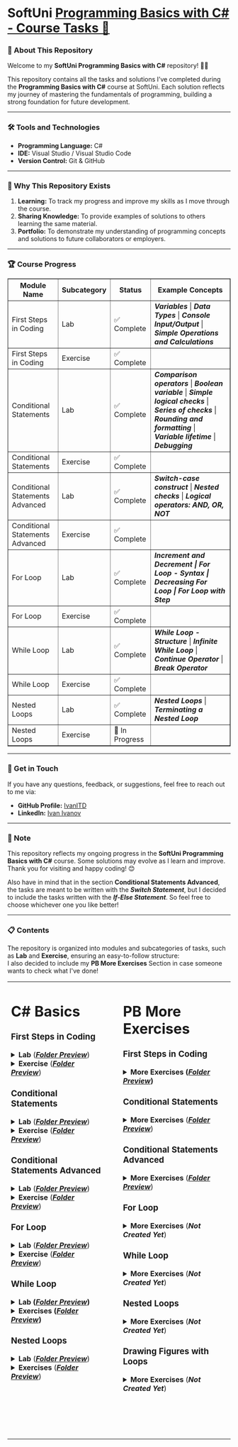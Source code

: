 <h1>SoftUni <a href="https://softuni.bg/trainings/4880/programming-basics-with-csharp-january-2025" class="button">Programming Basics with C# - Course Tasks 🚀</a></h1>
<h3>📖 About This Repository</h3>
<p>Welcome to my <b>SoftUni Programming Basics with C#</b> repository! 👨‍💻</p>
<p>This repository contains all the tasks and solutions I’ve completed during the <b>Programming Basics with C#</b> course at SoftUni. Each solution reflects my journey of mastering the fundamentals of programming, building a strong foundation for future development.</p>
<hr>
<h3>🛠️ Tools and Technologies</h3>
<ul>
	<li><b>Programming Language:</b> C#</li>
	<li><b>IDE:</b> Visual Studio / Visual Studio Code</li>
	<li><b>Version Control:</b> Git & GitHub</li>
</ul>
<hr>
<h3>🤔 Why This Repository Exists</h3>
<ol>
	<li><b>Learning:</b> To track my progress and improve my skills as I move through the course.</li>
	<li><b>Sharing Knowledge:</b> To provide examples of solutions to others learning the same material.</li>
	<li><b>Portfolio:</b> To demonstrate my understanding of programming concepts and solutions to future collaborators or employers.</li>
</ol>
<hr>
<h3>🏆 Course Progress</h3>
<table border="1">
  <thead>
    <tr>
      <th>Module Name</th>
      <th>Subcategory</th>
      <th>Status</th>
      <th>Example Concepts</th>
    </tr>
  </thead>
  <tbody>
    <tr>
      <td>First Steps in Coding</td>
      <td>Lab</td>
      <td>✅ Complete</td>
      <td><b><i>Variables</i></b> | <b><i>Data Types</i></b> | <b><i>Console Input/Output</i></b> | <b><i>Simple Operations and Calculations</i></b></td>
    </tr>
    <tr>
      <td>First Steps in Coding</td>
      <td>Exercise</td>
      <td>✅ Complete</td>
      <td></td>
    </tr>
    <tr>
      <td>Conditional Statements</td>
      <td>Lab</td>
      <td>✅ Complete</td>
      <td><b><i>Comparison operators</i></b> | <b><i>Boolean variable</i></b> | <b><i>Simple logical checks</i></b> | <b><i>Series of checks</i></b> | <b><i>Rounding and formatting</i></b> | <b><i>Variable lifetime</i></b> | <b><i>Debugging</i></b></td>
    </tr>
    <tr>
      <td>Conditional Statements</td>
      <td>Exercise</td>
      <td>✅ Complete</td>
      <td></td>
    </tr>
    <tr>
      <td>Conditional Statements Advanced</td></td>
      <td>Lab</td>
      <td>✅ Complete</td>
      <td><b><i>Switch-case construct</b></i> | <b><i>Nested checks</b></i> | <b><i>Logical operators: AND, OR, NOT</b></i></td>
    </tr>
    <tr>
      <td>Conditional Statements Advanced</td>
      <td>Exercise</td>
      <td>✅ Complete</td>
      <td></td>
    </tr>
    <tr>
      <td>For Loop</td>
      <td>Lab</td>
      <td>✅ Complete</td>
      <td><b><i>Increment and Decrement | For Loop - Syntax | Decreasing For Loop | For Loop with Step</i></b></td>
    </tr>
    <tr>
      <td>For Loop</td>
      <td>Exercise</td>
      <td>✅ Complete</td>
      <td></td>
    </tr>
    <tr>
      <td>While Loop</td>
      <td>Lab</td>
      <td>✅ Complete</td></td>
      <td><b><i>While Loop - Structure</b></i> | <b><i>Infinite While Loop</b></i> | <b><i>Continue Operator</b></i> | <b><i>Break Operator</i></b></td>
    </tr>
    <tr>
      <td>While Loop</td>
      <td>Exercise</td>
      <td>✅ Complete</td>
      <td></td>
    </tr>
    <tr>
      <td>Nested Loops</td>
      <td>Lab</td>
      <td>✅ Complete</td>
      <td><b><i>Nested Loops</i></b> | <b><i>Terminating a Nested Loop</i></b></td>
    </tr>
    <tr>
      <td>Nested Loops</td>
      <td>Exercise</td>
      <td>🚧 In Progress</td>
      <td></td>
    </tr>
  </tbody>
</table>
<hr>
<h3>🌟 Get in Touch</h3>
<p>If you have any questions, feedback, or suggestions, feel free to reach out to me via:</p>
<ul>
	<li><b>GitHub Profile:</b> <a href="https://github.com/IvanITD" class="button">IvanITD</a></li>
	<li><b>LinkedIn:</b> <a href="https://www.linkedin.com/in/ivanivanovofficial" class="button">Ivan Ivanov</a></li>
</ul>
<hr>
<h3>📢 Note</h3>
<p>This repository reflects my ongoing progress in the <b>SoftUni Programming Basics with C#</b> course. Some solutions may evolve as I learn and improve. Thank you for visiting and happy coding! 😊</p>
<p> Also have in mind that in the section <b>Conditional Statements Advanced</b>, the tasks are meant to be written with the <b><i>Switch Statement</i></b>, but I decided to include the tasks written with the <b><i>If-Else Statement</i></b>.
So feel free to choose whichever one you like better!</p>
<hr>
<h3>📋 Contents</h3>
<p>The repository is organized into modules and subcategories of tasks, such as <b>Lab</b> and <b>Exercise</b>, ensuring an easy-to-follow structure:<br>I also decided to include my <strong>PB More Exercises</strong> Section in case someone wants to check what I've done!</p>
<!-- This is where the right side of the content starts-->
<!-- C# Basics -->
<table>
<tr>
<!--Left Side Content-->
<td style="vertical-align: top; padding-right: 20px;">
<h1>C# Basics</h1>
<h3>First Steps in Coding</h3>
  <details>
  <summary><strong>Lab</strong> (<a href="https://github.com/IvanITD/SoftUni-2025/tree/main/Programming%20Basics%20with%20C%23/1.%20First%20Steps%20In%20Coding%20-%20Lab" class="button"><b><i>Folder Preview</i></b></a>)</summary>
  <ol>
    <li>Hello SoftUni (<a href="https://github.com/IvanITD/SoftUni-2025/blob/main/Programming%20Basics%20with%20C%23/1.%20First%20Steps%20In%20Coding%20-%20Lab/01.%20Hello%20SoftUni/HelloSoftUni/Program.cs" class="button"><b><i>Code Preview</i></b></a>)</li>
    <li>Nums 1...10 (<a href="https://github.com/IvanITD/SoftUni-2025/blob/main/Programming%20Basics%20with%20C%23/1.%20First%20Steps%20In%20Coding%20-%20Lab/02.%20Nums%201...10/Nums1to10/Program.cs" class="button"><b><i>Code Preview</i></b></a>)</li>
    <li>Rectangle Area (<a href="https://github.com/IvanITD/SoftUni-2025/blob/main/Programming%20Basics%20with%20C%23/1.%20First%20Steps%20In%20Coding%20-%20Lab/03.%20Rectangle%20Area/RectangleArea/Program.cs" class="button"><b><i>Code Preview</i></b></a>)</li>
    <li>Inches to Centimeters (<a href="https://github.com/IvanITD/SoftUni-2025/blob/main/Programming%20Basics%20with%20C%23/1.%20First%20Steps%20In%20Coding%20-%20Lab/04.%20Inches%20to%20Centimeters/InchesToCentimeters/Program.cs" class="button"><b><i>Code Preview</i></b></a>)</li>
    <li>Greeting by Name (<a href="https://github.com/IvanITD/SoftUni-2025/blob/main/Programming%20Basics%20with%20C%23/1.%20First%20Steps%20In%20Coding%20-%20Lab/05.%20Greeting%20by%20Name/GreetingByName/Program.cs" class="button"><b><i>Code Preview</i></b></a>)</li>
    <li>Concatenate Data (<a href="https://github.com/IvanITD/SoftUni-2025/blob/main/Programming%20Basics%20with%20C%23/1.%20First%20Steps%20In%20Coding%20-%20Lab/06.%20Concatenate%20Data/ConcatenateData/Program.cs" class="button"><b><i>Code Preview</i></b></a>)</li>
    <li>Projects Creation (<a href="https://github.com/IvanITD/SoftUni-2025/blob/main/Programming%20Basics%20with%20C%23/1.%20First%20Steps%20In%20Coding%20-%20Lab/07.%20Projects%20Creation/ProjectsCreation/Program.cs" class="button"><b><i>Code Preview</i></b></a>)</li>
    <li>Pet Shop (<a href="https://github.com/IvanITD/SoftUni-2025/blob/main/Programming%20Basics%20with%20C%23/1.%20First%20Steps%20In%20Coding%20-%20Lab/08.%20Pet%20Shop/PetShop/Program.cs" class="button"><b><i>Code Preview</i></b></a>)</li>
    <li>Yard Greening (<a href="https://github.com/IvanITD/SoftUni-2025/blob/main/Programming%20Basics%20with%20C%23/1.%20First%20Steps%20In%20Coding%20-%20Lab/09.%20Yard%20Greening/YardGreening/Program.cs" class="button"><b><i>Code Preview</i></b></a>)</li>
  </ol>
  </details>

  <details>
  <summary><strong>Exercise</strong> (<a href="https://github.com/IvanITD/SoftUni-2025/tree/main/Programming%20Basics%20with%20C%23/2.%20First%20Steps%20In%20Coding%20-%20Exercise" class="button"><b><i>Folder Preview</i></b></a>)</summary>
  <ol>
  <li>USD to BGN (<a href="https://github.com/IvanITD/SoftUni-2025/blob/main/Programming%20Basics%20with%20C%23/2.%20First%20Steps%20In%20Coding%20-%20Exercise/01.%20USD%20to%20BGN/usdToBgn/Program.cs" class="button"><b><i>Code Preview</i></b></a>)</li>
  <li>Radians to Degrees (<a href="https://github.com/IvanITD/SoftUni-2025/blob/main/Programming%20Basics%20with%20C%23/2.%20First%20Steps%20In%20Coding%20-%20Exercise/02.%20Radians%20to%20Degrees/RadiansToDegrees/Program.cs" class="button"><b><i>Code Preview</i></b></a>)</li>
  <li>Deposit Calculator (<a href="https://github.com/IvanITD/SoftUni-2025/blob/main/Programming%20Basics%20with%20C%23/2.%20First%20Steps%20In%20Coding%20-%20Exercise/03.%20Deposit%20Calculator/DepositCalculator/Program.cs" class="button"><b><i>Code Preview</i></b></a>)</li>
  <li>Vacation Books List (<a href="https://github.com/IvanITD/SoftUni-2025/blob/main/Programming%20Basics%20with%20C%23/2.%20First%20Steps%20In%20Coding%20-%20Exercise/04.%20Vacation%20Books%20List/VacationBooksList/Program.cs" class="button"><b><i>Code Preview</i></b></a>)</li>
  <li>Supplies for School (<a href="https://github.com/IvanITD/SoftUni-2025/blob/main/Programming%20Basics%20with%20C%23/2.%20First%20Steps%20In%20Coding%20-%20Exercise/05.%20Supplies%20for%20School/SuppliesForSchool/Program.cs" class="button"><b><i>Code Preview</i></b></a>)</li>
  <li>Repainting (<a href="https://github.com/IvanITD/SoftUni-2025/blob/main/Programming%20Basics%20with%20C%23/2.%20First%20Steps%20In%20Coding%20-%20Exercise/06.%20Repainting/Repainting/Program.cs" class="button"><b><i>Code Preview</i></b></a>)</li>
  <li>Food Delivery (<a href="https://github.com/IvanITD/SoftUni-2025/blob/main/Programming%20Basics%20with%20C%23/2.%20First%20Steps%20In%20Coding%20-%20Exercise/07.%20Food%20Delivery/FoodDelivery/Program.cs" class="button"><b><i>Code Preview</i></b></a>)</li>
  <li>Basketball Equipment (<a href="https://github.com/IvanITD/SoftUni-2025/blob/main/Programming%20Basics%20with%20C%23/2.%20First%20Steps%20In%20Coding%20-%20Exercise/08.%20Basketball%20Equipment/BasketballEquipment/Program.cs" class="button"><b><i>Code Preview</i></b></a>)</li>
  <li>Fish Tank (<a href="https://github.com/IvanITD/SoftUni-2025/blob/main/Programming%20Basics%20with%20C%23/2.%20First%20Steps%20In%20Coding%20-%20Exercise/09.%20Fish%20Tank/FishTank/Program.cs" class="button"><b><i>Code Preview</i></b></a>)</li>
  </ol>
  </details>

<h3>Conditional Statements</h3>
  <details>
    <summary><strong>Lab</strong> (<a href="https://github.com/IvanITD/SoftUni-2025/tree/main/Programming%20Basics%20with%20C%23/3.%20Conditional%20Statements%20-%20Lab" class="button"><b><i>Folder Preview</i></b></a>)</summary>
    <ol>
      <li>Excellent Result (<a href="https://github.com/IvanITD/SoftUni-2025/blob/main/Programming%20Basics%20with%20C%23/3.%20Conditional%20Statements%20-%20Lab/01.%20Excellent%20Result/ExcellentResult/Program.cs" class="button"><b><i>Code Preview</i></b></a>)</li>
      <li>Greater Number (<a href="https://github.com/IvanITD/SoftUni-2025/blob/main/Programming%20Basics%20with%20C%23/3.%20Conditional%20Statements%20-%20Lab/02.%20Greater%20Number/GreaterNumber/Program.cs" class="button"><b><i>Code Preview</i></b></a>)</li>
      <li>Even or Odd (<a href="https://github.com/IvanITD/SoftUni-2025/blob/main/Programming%20Basics%20with%20C%23/3.%20Conditional%20Statements%20-%20Lab/03.%20Even%20or%20Odd/EvenOrOdd/Program.cs" class="button"><b><i>Code Preview</i></b></a>)</li>
      <li>Password Guess (<a href="https://github.com/IvanITD/SoftUni-2025/blob/main/Programming%20Basics%20with%20C%23/3.%20Conditional%20Statements%20-%20Lab/04.%20Password%20Guess/PasswordGuess/Program.cs" class="button"><b><i>Code Preview</i></b></a>)</li>
      <li>Number 100...200 (<a href="https://github.com/IvanITD/SoftUni-2025/blob/main/Programming%20Basics%20with%20C%23/3.%20Conditional%20Statements%20-%20Lab/05.%20Number%20100To200/Number100To200/Program.cs" class="button"><b><i>Code Preview</i></b></a>)</li>
      <li>Speed Info (<a href="https://github.com/IvanITD/SoftUni-2025/blob/main/Programming%20Basics%20with%20C%23/3.%20Conditional%20Statements%20-%20Lab/06.%20Speed%20Info/SpeedInfo/Program.cs" class="button"><b><i>Code Preview</i></b></a>)</li>
      <li>Area of Figures (<a href="https://github.com/IvanITD/SoftUni-2025/blob/main/Programming%20Basics%20with%20C%23/3.%20Conditional%20Statements%20-%20Lab/07.%20Area%20of%20Figures/AreaOfFigures/Program.cs" class="button"><b><i>Code Preview</i></b></a>)</li>
    </ol>
  </details>

  <details>
    <summary><strong>Exercise</strong> (<a href="https://github.com/IvanITD/SoftUni-2025/tree/main/Programming%20Basics%20with%20C%23/4.%20Conditional%20Statements%20-%20Exercise" class="button"><b><i>Folder Preview</i></b></a>)</summary>
    <ol>
      <li>Sum Seconds (<a href="https://github.com/IvanITD/SoftUni-2025/blob/main/Programming%20Basics%20with%20C%23/4.%20Conditional%20Statements%20-%20Exercise/01.%20Sum%20Seconds/SumSeconds/Program.cs" class="button"><b><i>Code Preview</i></b></a>)</li>
      <li>Bonus Score (<a href="https://github.com/IvanITD/SoftUni-2025/blob/main/Programming%20Basics%20with%20C%23/4.%20Conditional%20Statements%20-%20Exercise/02.%20Bonus%20Score/BonusScore/Program.cs" class="button"><b><i>Code Preview</i></b></a>)</li>
      <li>Time + 15 Minutes (<a href="https://github.com/IvanITD/SoftUni-2025/blob/main/Programming%20Basics%20with%20C%23/4.%20Conditional%20Statements%20-%20Exercise/03.%20Time%20Plus%2015%20Minutes/TimePlus15Minutes/Program.cs" class="button"><b><i>Code Preview</i></b></a>)</li>
      <li>Toy Shop (<a href="https://github.com/IvanITD/SoftUni-2025/blob/main/Programming%20Basics%20with%20C%23/4.%20Conditional%20Statements%20-%20Exercise/04.%20Toy%20Shop/ToyShop/Program.cs" class="button"><b><i>Code Preview</i></b></a>)</li>
      <li>Godzilla vs. Kong (<a href="https://github.com/IvanITD/SoftUni-2025/blob/main/Programming%20Basics%20with%20C%23/4.%20Conditional%20Statements%20-%20Exercise/05.%20Godzilla%20vs.%20Kong/GodzillaVSKong/Program.cs" class="button"><b><i>Code Preview</i></b></a>)</li>
      <li>World Swimming Record (<a href="https://github.com/IvanITD/SoftUni-2025/blob/main/Programming%20Basics%20with%20C%23/4.%20Conditional%20Statements%20-%20Exercise/06.%20World%20Swimming%20Record/WorldSwimmingRecord/Program.cs" class="button"><b><i>Code Preview</i></b></a>)</li>
      <li>Shopping (<a href="https://github.com/IvanITD/SoftUni-2025/blob/main/Programming%20Basics%20with%20C%23/4.%20Conditional%20Statements%20-%20Exercise/07.%20Shopping/Shopping/Program.cs" class="button"><b><i>Code Preview</i></b></a>)</li>
      <li>Lunch Break (<a href="https://github.com/IvanITD/SoftUni-2025/blob/main/Programming%20Basics%20with%20C%23/4.%20Conditional%20Statements%20-%20Exercise/08.%20Lunch%20Break/LunchBreak/Program.cs" class="button"><b><i>Code Preview</i></b></a>)</li>
    </ol>
  </details>

  <h3>Conditional Statements Advanced</h3>

  <details>
    <summary><strong>Lab</strong> (<a href="https://github.com/IvanITD/SoftUni-2025/tree/main/Programming%20Basics%20with%20C%23/5.%20Conditional%20Statements%20Advanced%20-%20Lab" class="button"><b><i>Folder Preview</i></b></a>)</summary>
    <ol>
      <li>
      <details>
      <summary>Day of Week</summary>
        <ul>
          <li>Switch Statement (<a href="https://github.com/IvanITD/SoftUni-2025/blob/main/Programming%20Basics%20with%20C%23/5.%20Conditional%20Statements%20Advanced%20-%20Lab/01.%20Day%20of%20Week/DayOfWeek/Program.cs" class="button"><b><i>Code Preview</i></b></a>)</li>
          <li>If-Else Statement (<a href="https://github.com/IvanITD/SoftUni-2025/blob/main/Programming%20Basics%20with%20C%23/5.%20Conditional%20Statements%20Advanced%20-%20Lab/01.%20Day%20of%20Week/DayOfWeekIfElse/Program.cs" class="button"><b><i>Code Preview</i></b></a>)</li>
        </ul>
      </details>
      </li>
      <li>
      <details>
      <summary>Weekend or Working Day</summary>
        <ul>
          <li>Switch Statement (<a href="https://github.com/IvanITD/SoftUni-2025/blob/main/Programming%20Basics%20with%20C%23/5.%20Conditional%20Statements%20Advanced%20-%20Lab/02.%20WWD/WWD/Program.cs" class="button"><b><i>Code Preview</i></b></a>)</li>
          <li>If-Else Statement (<a href="https://github.com/IvanITD/SoftUni-2025/blob/main/Programming%20Basics%20with%20C%23/5.%20Conditional%20Statements%20Advanced%20-%20Lab/02.%20WWD/WWDIf-Else/Program.cs" class="button"><b><i>Code Preview</i></b></a>)</li>
        </ul>
      </details>
      </li>
      <li>
      <details>
      <summary>Animal Type</summary>
        <ul>
          <li>Switch Statement (<a href="https://github.com/IvanITD/SoftUni-2025/blob/main/Programming%20Basics%20with%20C%23/5.%20Conditional%20Statements%20Advanced%20-%20Lab/03.%20Animal%20Type/AnimalType/Program.cs" class="button"><b><i>Code Preview</i></b></a>)</li>
          <li>If-Else Statement (<a href="https://github.com/IvanITD/SoftUni-2025/blob/main/Programming%20Basics%20with%20C%23/5.%20Conditional%20Statements%20Advanced%20-%20Lab/03.%20Animal%20Type/AnimalTypeIfElse/Program.cs" class="button"><b><i>Code Preview</i></b></a>)</li>
        </ul>
      </details>
      </li>
      <li>
      <details>
      <summary>Personal Titles</summary>
        <ul>
          <li>Switch Statement (<a href="https://github.com/IvanITD/SoftUni-2025/blob/main/Programming%20Basics%20with%20C%23/5.%20Conditional%20Statements%20Advanced%20-%20Lab/04.%20Personal%20Titles/PersonalTitles/Program.cs" class="button"><b><i>Code Preview</i></b></a>)</li>
          <li>If-Else Statement (<a href="https://github.com/IvanITD/SoftUni-2025/blob/main/Programming%20Basics%20with%20C%23/5.%20Conditional%20Statements%20Advanced%20-%20Lab/04.%20Personal%20Titles/PersonalTitlesIfElse/Program.cs" class="button"><b><i>Code Preview</i></b></a>)</li>
        </ul>
      </details>
      </li>
      <li>
      <details>
      <summary>Small Shop</summary>
        <ul>
          <li>Switch Statement (<a href="https://github.com/IvanITD/SoftUni-2025/blob/main/Programming%20Basics%20with%20C%23/5.%20Conditional%20Statements%20Advanced%20-%20Lab/05.%20Small%20Shop/SmallShop/Program.cs" class="button"><b><i>Code Preview</i></b></a>)</li>
          <li>If-Else Statement (<a href="https://github.com/IvanITD/SoftUni-2025/blob/main/Programming%20Basics%20with%20C%23/5.%20Conditional%20Statements%20Advanced%20-%20Lab/05.%20Small%20Shop/SmallShopIfElse/Program.cs" class="button"><b><i>Code Preview</i></b></a>)</li>
        </ul>
      </details>
      </li>
      <li>
      <details>
      <summary>Number in Range</summary>
        <ul>
          <li><i>Switch Not Supported</i></li>
          <li>If-Else Statement (<a href="https://github.com/IvanITD/SoftUni-2025/blob/main/Programming%20Basics%20with%20C%23/5.%20Conditional%20Statements%20Advanced%20-%20Lab/06.%20Number%20in%20Range/NumberInRange/Program.cs" class="button"><b><i>Code Preview</i></b></a>)</li>
        </ul>
      </details>
      </li>
      <li>
      <details>
      <summary>Working Hours</summary>
        <ul>
          <li>Combined (<a href="https://github.com/IvanITD/SoftUni-2025/blob/main/Programming%20Basics%20with%20C%23/5.%20Conditional%20Statements%20Advanced%20-%20Lab/07.%20Working%20Hours/WorkingHours/Program.cs" class="button"><b><i>Code Preview</i></b></a>)</li>
          <p> =>> Here I combined <strong>Switch Case</strong> & <strong>If-Else Statement</strong></p>
        </ul>
      </details>
      </li>
      <li>
      <details>
      <summary>Cinema Ticket</summary>
        <ul>
          <li>Switch Statement (<a href="https://github.com/IvanITD/SoftUni-2025/blob/main/Programming%20Basics%20with%20C%23/5.%20Conditional%20Statements%20Advanced%20-%20Lab/08.%20Cinema%20Ticket/CinemaTicket/Program.cs" class="button"><b><i>Code Preview</i></b></a>)</li>
          <li>If-Else Statement (<a href="https://github.com/IvanITD/SoftUni-2025/blob/main/Programming%20Basics%20with%20C%23/5.%20Conditional%20Statements%20Advanced%20-%20Lab/08.%20Cinema%20Ticket/CinemaTicketIfElse/Program.cs" class="button"><b><i>Code Preview</i></b></a>)</li>
        </ul>
      </details>
      </li>
      <li>
      <details>
      <summary>Fruit or Vegetables</summary>
        <ul>
          <li>Switch Statement (<a href="https://github.com/IvanITD/SoftUni-2025/blob/main/Programming%20Basics%20with%20C%23/5.%20Conditional%20Statements%20Advanced%20-%20Lab/09.%20Fruit%20or%20Vegetable/FruitOrVegetable/Program.cs" class="button"><b><i>Code Preview</i></b></a>)</li>
          <li>If-Else Statement (<a href="https://github.com/IvanITD/SoftUni-2025/blob/main/Programming%20Basics%20with%20C%23/5.%20Conditional%20Statements%20Advanced%20-%20Lab/09.%20Fruit%20or%20Vegetable/FruitOrVegetableIfElse/Program.cs" class="button"><b><i>Code Preview</i></b></a>)</li>
        </ul>
      </details>
      </li>
      <li>
      <details>
      <summary>Invalid Number</summary>
        <ul>
          <li><i>Switch Not Supported</i></li>
          <li>If-Else Statement (<a href="https://github.com/IvanITD/SoftUni-2025/blob/main/Programming%20Basics%20with%20C%23/5.%20Conditional%20Statements%20Advanced%20-%20Lab/10.%20Invalid%20Number/InvalidNumber/Program.cs" class="button"><b><i>Code Preview</i></b></a>)</li>
        </ul>
      </details>
      </li>
      <li>
      <details>
      <summary>Fruit Shop</summary>
        <ul>
          <li>Switch Statement (<a href="https://github.com/IvanITD/SoftUni-2025/blob/main/Programming%20Basics%20with%20C%23/5.%20Conditional%20Statements%20Advanced%20-%20Lab/11.%20Fruit%20Shop/FruitShop/Program.cs" class="button"><b><i>Code Preview</i></b></a>)</li>
          <li>If-Else Statement (<a href="https://github.com/IvanITD/SoftUni-2025/blob/main/Programming%20Basics%20with%20C%23/5.%20Conditional%20Statements%20Advanced%20-%20Lab/11.%20Fruit%20Shop/FruitShopIfElse/Program.cs" class="button"><b><i>Code Preview</i></b></a>)</li>
        </ul>
      </details>
      </li>
      <li>
      <details>
      <summary>Trade Commissions</summary>
        <ul>
          <li><i>Switch Not Supported</i></li>
          <li>If-Else Statement (<a href="https://github.com/IvanITD/SoftUni-2025/blob/main/Programming%20Basics%20with%20C%23/5.%20Conditional%20Statements%20Advanced%20-%20Lab/12.%20Trade%20Commissions/TradeCommissions/Program.cs" class="button"><b><i>Code Preview</i></b></a>)</li>
        </ul>
      </details>
      </li>
    </ol>
  </details>

  <details>
    <summary><strong>Exercise</strong> (<a href="https://github.com/IvanITD/SoftUni-2025/tree/main/Programming%20Basics%20with%20C%23/6.%20Conditional%20Statements%20Advanced%20-%20Exercise" class="button"><b><i>Folder Preview</i></b></a>)</summary>
    <ol>
      <li>
      <details>
      <summary>Cinema</summary>
        <ul>
          <li>Switch Statement (<a href="https://github.com/IvanITD/SoftUni-2025/blob/main/Programming%20Basics%20with%20C%23/6.%20Conditional%20Statements%20Advanced%20-%20Exercise/01.%20Cinema/Cinema/Program.cs" class="button"><b><i>Code Preview</i></b></a>)</li>
          <li>If-Else Statement (<a href="https://github.com/IvanITD/SoftUni-2025/blob/main/Programming%20Basics%20with%20C%23/6.%20Conditional%20Statements%20Advanced%20-%20Exercise/01.%20Cinema/CinemaIfElse/Program.cs" class="button"><b><i>Code Preview</i></b></a>)</li>
        </ul>
      </details>
      </li>
      <li>
      <details>
      <summary>Summer Outfit</summary>
        <ul>
          <li>Combined (<a href="https://github.com/IvanITD/SoftUni-2025/blob/main/Programming%20Basics%20with%20C%23/6.%20Conditional%20Statements%20Advanced%20-%20Exercise/02.%20Summer%20Outfit/SummerOutfit/Program.cs" class="button"><b><i>Code Preview</i></b></a>)</li>
          <p> =>> Here I combined <strong>Switch Case</strong> & <strong>If-Else Statement</strong></p>
        </ul>
      </details>
      </li>
      <li>
      <details>
      <summary>New Outfit</summary>
        <ul>
          <li>Combined (<a href="https://github.com/IvanITD/SoftUni-2025/blob/main/Programming%20Basics%20with%20C%23/6.%20Conditional%20Statements%20Advanced%20-%20Exercise/03.%20New%20House/NewHouse/Program.cs" class="button"><b><i>Code Preview</i></b></a>)</li>
          <p> =>> Here I combined <strong>Switch Case</strong> & <strong>If-Else Statement</strong></p>
        </ul>
      </details>
      </li>
      <li>
      <details>
      <summary>Fishing Boat</summary>
        <ul>
          <li>Combined (<a href="https://github.com/IvanITD/SoftUni-2025/blob/main/Programming%20Basics%20with%20C%23/6.%20Conditional%20Statements%20Advanced%20-%20Exercise/04.%20Fishing%20Boat/FishingBoat/Program.cs" class="button"><b><i>Code Preview</i></b></a>)</li>
          <p> =>> Here I combined <strong>Switch Case</strong> & <strong>If-Else Statement</strong></p>
        </ul>
      </details>
      </li>
      <li>
      <details>
      <summary>Journey</summary>
        <ul>
          <li>Combined (<a href="https://github.com/IvanITD/SoftUni-2025/blob/main/Programming%20Basics%20with%20C%23/6.%20Conditional%20Statements%20Advanced%20-%20Exercise/05.%20Journey/Journey/Program.cs" class="button"><b><i>Code Preview</i></b></a>)</li>
          <p> =>> Here I combined <strong>Switch Case</strong> & <strong>If-Else Statement</strong></p>
        </ul>
      </details>
      </li>
      <li>
      <details>
      <summary>Operations Between Numbers</summary>
        <ul>
          <li><i>Switch Not Supported</i></li>
          <li>If-Else Statement (<a href="https://github.com/IvanITD/SoftUni-2025/blob/main/Programming%20Basics%20with%20C%23/6.%20Conditional%20Statements%20Advanced%20-%20Exercise/06.%20OBN/OBN/Program.cs" class="button"><b><i>Code Preview</i></b></a>)</li>
        </ul>
      </details>
      </li>
      <li>
      <details>
      <summary>Hotel Room</summary>
        <ul>
          <li><i>Switch Not Supported</i></li>
          <li>If-Else Statement (<a href="https://github.com/IvanITD/SoftUni-2025/blob/main/Programming%20Basics%20with%20C%23/6.%20Conditional%20Statements%20Advanced%20-%20Exercise/07.%20Hotel%20Room/HotelRoom/Program.cs" class="button"><b><i>Code Preview</i></b></a>)</li>
        </ul>
      </details>
      </li>
      <li>
      <details>
      <summary>On Time for the Exam</summary>
        <ul>
          <li><i>Switch Not Supported</i></li>
          <li>If-Else Statement (<a href="https://github.com/IvanITD/SoftUni-2025/blob/main/Programming%20Basics%20with%20C%23/6.%20Conditional%20Statements%20Advanced%20-%20Exercise/08.%20On%20Time%20for%20the%20Exam/OnTimeForExam/Program.cs" class="button"><b><i>Code Preview</i></b></a>)</li>
        </ul>
      </details>
      </li>
      <li>
      <details>
      <summary>Ski Trip</summary>
        <ul>
          <li><i>Switch Not Supported</i></li>
          <li>If-Else Statement (<a href="https://github.com/IvanITD/SoftUni-2025/blob/main/Programming%20Basics%20with%20C%23/6.%20Conditional%20Statements%20Advanced%20-%20Exercise/09.%20Ski%20Trip/SkiTrip/Program.cs" class="button"><b><i>Code Preview</i></b></a>)</li>
        </ul>
      </details>
      </li>
    </ol>
  </details>

  <h3>For Loop</h3>
  <details>
    <summary><strong>Lab</strong> (<a href="https://github.com/IvanITD/SoftUni-2025/tree/main/Programming%20Basics%20with%20C%23/7.%20For%20Loop%20-%20Lab" class="button"><b><i>Folder Preview</i></b></a>)</summary>
    <ol>
      <li>Numbers from 1 to 100 (<a href="https://github.com/IvanITD/SoftUni-2025/blob/main/Programming%20Basics%20with%20C%23/7.%20For%20Loop%20-%20Lab/01.%20Numbers%20from%201%20to%20100/NumbersFrom1To100/Program.cs" class="button"><b><i>Code Preview</i></b></a>)</li>
      <li>Numbers N...1 (<a href="https://github.com/IvanITD/SoftUni-2025/blob/main/Programming%20Basics%20with%20C%23/7.%20For%20Loop%20-%20Lab/02.%20Numbers%20Nto1/NumbersNto1/Program.cs" class="button"><b><i>Code Preview</i></b></a>)</li>
      <li>Numbers 1...N with Step 3 (<a href="https://github.com/IvanITD/SoftUni-2025/blob/main/Programming%20Basics%20with%20C%23/7.%20For%20Loop%20-%20Lab/03.%20Numbers%201toN%20with%20Step%203/Numbers1toNWithStep3/Program.cs" class="button"><b><i>Code Preview</i></b></a>)</li>
      <li>Even Powers of 2 (<a href="https://github.com/IvanITD/SoftUni-2025/blob/main/Programming%20Basics%20with%20C%23/7.%20For%20Loop%20-%20Lab/04.%20Even%20Powers%20of%202/EvenPowersOf2/Program.cs" class="button"><b><i>Code Preview</i></b></a>)</li>
      <li>Character Sequence (<a href="https://github.com/IvanITD/SoftUni-2025/blob/main/Programming%20Basics%20with%20C%23/7.%20For%20Loop%20-%20Lab/05.%20Character%20Sequence/CharacterSequence/Program.cs" class="button"><b><i>Code Preview</i></b></a>)</li>
      <li>Vowels Sum (<a href="https://github.com/IvanITD/SoftUni-2025/blob/main/Programming%20Basics%20with%20C%23/7.%20For%20Loop%20-%20Lab/06.%20Vowels%20Sum/VowelsSum/Program.cs" class="button"><b><i>Code Preview</i></b></a>)</li>
      <li>Sum Numbers (<a href="https://github.com/IvanITD/SoftUni-2025/blob/main/Programming%20Basics%20with%20C%23/7.%20For%20Loop%20-%20Lab/07.%20Sum%20Numbers/SumNumbers/Program.cs" class="button"><b><i>Code Preview</i></b></a>)</li>
      <li>Numbers Sequence (<a href="https://github.com/IvanITD/SoftUni-2025/blob/main/Programming%20Basics%20with%20C%23/7.%20For%20Loop%20-%20Lab/08.%20Number%20sequence/NumberSequence/Program.cs" class="button"><b><i>Code Preview</i></b></a>)</li>
      <li>Left and Right Sum (<a href="https://github.com/IvanITD/SoftUni-2025/blob/main/Programming%20Basics%20with%20C%23/7.%20For%20Loop%20-%20Lab/09.%20Left%20and%20Right%20Sum/LeftAndRightSum/Program.cs" class="button"><b><i>Code Preview</i></b></a>)</li>
      <li>Odd Even Sum (<a href="https://github.com/IvanITD/SoftUni-2025/blob/main/Programming%20Basics%20with%20C%23/7.%20For%20Loop%20-%20Lab/10.%20Odd%20Even%20Sum/OddEvenSum/Program.cs" class="button"><b><i>Code Preview</i></b></a>)</li>
    </ol>
  </details>
  <!--For Loop - Exercises-->
  <details>
    <summary><strong>Exercise</strong> (<a href="https://github.com/IvanITD/SoftUni-2025/tree/main/Programming%20Basics%20with%20C%23/8.%20For%20Loop%20-%20Exercise" class="button"><b><i>Folder Preview</i></b></a>)</summary>
      <ol>
      <li>Numbers Ending in 7 (<a href="https://github.com/IvanITD/SoftUni-2025/blob/main/Programming%20Basics%20with%20C%23/8.%20For%20Loop%20-%20Exercise/01.%20Numbers%20Ending%20in%207/NumbersEndingIn7/Program.cs" class="button"><b><i>Code Preview</i></b></a>)</li>
      <li>Half Sum Element (<a href="https://github.com/IvanITD/SoftUni-2025/blob/main/Programming%20Basics%20with%20C%23/8.%20For%20Loop%20-%20Exercise/02.%20Half%20Sum%20Element/HalfSumElement/Program.cs" class="button"><b><i>Code Preview</i></b></a>)</li>
      <li>Histogram (<a href="https://github.com/IvanITD/SoftUni-2025/blob/main/Programming%20Basics%20with%20C%23/8.%20For%20Loop%20-%20Exercise/03.%20Histogram/Histogram/Program.cs" class="button"><b><i>Code Preview</i></b></a>)</li>
      <li>Clever Lily (<a href="https://github.com/IvanITD/SoftUni-2025/blob/main/Programming%20Basics%20with%20C%23/8.%20For%20Loop%20-%20Exercise/04.%20Clever%20Lily/CleverLily/Program.cs" class="button"><b><i>Code Preview</i></b></a>)</li>
      <li>Salary (<a href="https://github.com/IvanITD/SoftUni-2025/blob/main/Programming%20Basics%20with%20C%23/8.%20For%20Loop%20-%20Exercise/05.%20Salary/Salary/Program.cs" class="button"><b><i>Code Preview</i></b></a>)</li>
      <li>Oscars (<a href="https://github.com/IvanITD/SoftUni-2025/blob/main/Programming%20Basics%20with%20C%23/8.%20For%20Loop%20-%20Exercise/06.%20Oscars/Oscars/Program.cs" class="button"><b><i>Code Preview</i></b></a>)</li>
      <li>Trekking Mania (<a href="https://github.com/IvanITD/SoftUni-2025/blob/main/Programming%20Basics%20with%20C%23/8.%20For%20Loop%20-%20Exercise/07.%20Trekking%20Mania/TrekkingMania/Program.cs" class="button"><b><i>Code Preview</i></b></a>)</li>
      <li>Tennis Ranklist (<a href="https://github.com/IvanITD/SoftUni-2025/blob/main/Programming%20Basics%20with%20C%23/8.%20For%20Loop%20-%20Exercise/08.%20Tennis%20Ranklist/TennisRanklist/Program.cs" class="button"><b><i>Code Preview</i></b></a>)</li>
      </ol>
  </details>

  <!-- While Loop - Lab -->
  <h3>While Loop</h3>
  <details>
    <summary><strong>Lab (<a href="https://github.com/IvanITD/SoftUni-2025/tree/main/Programming%20Basics%20with%20C%23/9.%20While%20Loop%20-%20Lab" class="button"><b><i>Folder Preview</i></b></a>)</strong></summary>
      <ol>
        <li>Read Text (<a href="https://github.com/IvanITD/SoftUni-2025/blob/main/Programming%20Basics%20with%20C%23/9.%20While%20Loop%20-%20Lab/01.%20Read%20Text/ReadText/Program.cs" class="button"><b><i>Code Preview</i></b></a>)</li>
        <li>Password (<a href="https://github.com/IvanITD/SoftUni-2025/blob/main/Programming%20Basics%20with%20C%23/9.%20While%20Loop%20-%20Lab/02.%20Password/Password/Program.cs" class="button"><b><i>Code Preview</i></b></a>)</li>
        <li>Sum Numbers (<a href="https://github.com/IvanITD/SoftUni-2025/blob/main/Programming%20Basics%20with%20C%23/9.%20While%20Loop%20-%20Lab/03.%20Sum%20Numbers/SumNumbers/Program.cs" class="button"><b><i>Code Preview</i></b></a>)</li>
        <li>Sequence 2k+1 (<a href="https://github.com/IvanITD/SoftUni-2025/blob/main/Programming%20Basics%20with%20C%23/9.%20While%20Loop%20-%20Lab/04.%20Sequence%202k%2B1/Sequence2kplus1/Program.cs" class="button"><b><i>Code Preview</i></b></a>)</li>
        <li>Account Balance (<a href="https://github.com/IvanITD/SoftUni-2025/blob/main/Programming%20Basics%20with%20C%23/9.%20While%20Loop%20-%20Lab/05.%20Account%20Balance/AccountBalance/Program.cs" class="button"><b><i>Account Balance</i></b></a>)</li>
        <li>Max Number (<a href="https://github.com/IvanITD/SoftUni-2025/blob/main/Programming%20Basics%20with%20C%23/9.%20While%20Loop%20-%20Lab/06.%20Max%20Number/MaxNumber/Program.cs" class="button"><b><i>Code Preview</i></b></a>)</li>
        <li>Min Number (<a href="https://github.com/IvanITD/SoftUni-2025/blob/main/Programming%20Basics%20with%20C%23/9.%20While%20Loop%20-%20Lab/07.%20Min%20Number/MinNumber/Program.cs" class="button"><b><i>Code Preview</i></b></a>)</li>
        <li>Graduation (<a href="https://github.com/IvanITD/SoftUni-2025/blob/main/Programming%20Basics%20with%20C%23/9.%20While%20Loop%20-%20Lab/08.%20Graduation/Graduation/Program.cs" class="button"><b><i>Code Preview</i></b></a>)</li>
      </ol>
  </details>

  <!--While Loop - Exercises-->
  <details>
    <summary><strong>Exercises (<a href="https://github.com/IvanITD/SoftUni-2025/tree/main/Programming%20Basics%20with%20C%23/10.%20While%20Loop%20-%20Exercise" class="button"><b><i>Folder Preview</i></b></a>)</strong></summary>
      <ol>
        <li>Old Books (<a href="https://github.com/IvanITD/SoftUni-2025/blob/main/Programming%20Basics%20with%20C%23/10.%20While%20Loop%20-%20Exercise/01.%20Old%20Books/OldBooks/Program.cs" class="button"><b><i>Code Preview</i></b></a>)</li>
        <li>Exam Preparation (<a href="https://github.com/IvanITD/SoftUni-2025/blob/main/Programming%20Basics%20with%20C%23/10.%20While%20Loop%20-%20Exercise/02.%20Exam%20Preparation/ExamPreparation/Program.cs" class="button"><b><i>Code Preview</i></b></a>)</li>
        <li>Vacation (<a href="https://github.com/IvanITD/SoftUni-2025/blob/main/Programming%20Basics%20with%20C%23/10.%20While%20Loop%20-%20Exercise/03.%20Vacation/Vacation/Program.cs" class="button"><b><i>Code Preview</i></b></a>)</li>
        <li>Walking (<a href="https://github.com/IvanITD/SoftUni-2025/blob/main/Programming%20Basics%20with%20C%23/10.%20While%20Loop%20-%20Exercise/04.%20Walking/Walking/Program.cs" class="button"><b><i>Code Preview</i></b></a>)</li>
        <li>Coins (<a href="https://github.com/IvanITD/SoftUni-2025/blob/main/Programming%20Basics%20with%20C%23/10.%20While%20Loop%20-%20Exercise/05.%20Coins/Coins/Program.cs" class="button"><b><i>Code Preview</i></b></a>)</li>
        <li>Cake (<a href="https://github.com/IvanITD/SoftUni-2025/blob/main/Programming%20Basics%20with%20C%23/10.%20While%20Loop%20-%20Exercise/06.%20Cake/Cake/Program.cs" class="button"><b><i>Code Preview</i></b></a>)</li>
        <li>Moving (<a href="https://github.com/IvanITD/SoftUni-2025/blob/main/Programming%20Basics%20with%20C%23/10.%20While%20Loop%20-%20Exercise/07.%20Moving/Moving/Program.cs" class="button"><b><i>Code Preview</i></b></a>)</li>
      </ol>
  </details>

  <!--Nested Loops - Lab-->
  <h3>Nested Loops</h3>
  <details>
    <summary><strong>Lab</strong> (<a href="https://github.com/IvanITD/SoftUni-2025/tree/main/Programming%20Basics%20with%20C%23/11.%20Nested%20Loops%20-%20Lab" class="button"><b><i>Folder Preview</i></b></a>)</summary>
      <ol>
        <li>Clock (<a href="https://github.com/IvanITD/SoftUni-2025/blob/main/Programming%20Basics%20with%20C%23/11.%20Nested%20Loops%20-%20Lab/01.%20Clock/Clock/Program.cs" class="button"><b><i>Code Preview</i></b></a>)</li>
        <li>Multiplication Table (<a href="https://github.com/IvanITD/SoftUni-2025/blob/main/Programming%20Basics%20with%20C%23/11.%20Nested%20Loops%20-%20Lab/02.%20Multiplication%20Table/MultiplicationTable/Program.cs" class="button"><b><i>Code Preview</i></b></a>)</li>
        <li>Combinations (<a href="https://github.com/IvanITD/SoftUni-2025/blob/main/Programming%20Basics%20with%20C%23/11.%20Nested%20Loops%20-%20Lab/03.%20Combinations/Combinations/Program.cs" class="button"><b><i>Code Preview</i></b></a>)</li>
        <li>Sum of Two Numbers (<a href="https://github.com/IvanITD/SoftUni-2025/blob/main/Programming%20Basics%20with%20C%23/11.%20Nested%20Loops%20-%20Lab/04.%20Sum%20of%20Two%20Numbers/SumOfTwoNumbers/Program.cs" class="button"><b><i>Code Preview</i></b></a>)</li>
        <li>Traveling (<a href="https://github.com/IvanITD/SoftUni-2025/blob/main/Programming%20Basics%20with%20C%23/11.%20Nested%20Loops%20-%20Lab/05.%20Travelling/Travelling/Program.cs" class="button"><b><i>Code Preview</i></b></a>)</li>
        <li>Building (<a href="https://github.com/IvanITD/SoftUni-2025/blob/main/Programming%20Basics%20with%20C%23/11.%20Nested%20Loops%20-%20Lab/06.%20Building/Building/Program.cs" class="button"><b><i>Code Preview</i></b></a>)</li>
      </ol>
  </details>

  <!--Nested Loops - Exercises-->
  <details>
    <summary><strong>Exercises</strong> (<a href="https://github.com/IvanITD/SoftUni-2025/tree/main/Programming%20Basics%20with%20C%23/12.%20Nested%20Loops%20-%20Exercise" class="button"><b><i>Folder Preview</i></b></a>)</summary>
      <ol>
        <li>Number Pyramid (<a href="https://github.com/IvanITD/SoftUni-2025/blob/main/Programming%20Basics%20with%20C%23/12.%20Nested%20Loops%20-%20Exercise/01.%20Number%20Pyramid/NumberPyramid/Program.cs" class="button"><b><i>Code Preview</i></b></a>)</li>
        <li>Equal Sums Even Odd Position (<a href="https://github.com/IvanITD/SoftUni-2025/blob/main/Programming%20Basics%20with%20C%23/12.%20Nested%20Loops%20-%20Exercise/02.%20Equal%20Sums%20Even%20Odd%20Position/EqualSumEvenOddPosition/Program.cs" class="button"><b><i>Code Preview</i></b></a>)</li>
        <li>Sum Prime Non Prime (<a href="https://github.com/IvanITD/SoftUni-2025/blob/main/Programming%20Basics%20with%20C%23/12.%20Nested%20Loops%20-%20Exercise/03.%20Sum%20Prime%20Non%20Prime/SumPriceNonPrime/Program.cs" class="button"><b><i>Code Preview</i></b></a>)</li>
        <li>Train The Trainers (<a href="https://github.com/IvanITD/SoftUni-2025/blob/main/Programming%20Basics%20with%20C%23/12.%20Nested%20Loops%20-%20Exercise/04.%20Train%20The%20Trainers/TrainTheTrainers/Program.cs" class="button"><b><i>Code Preview</i></b></a>)</li>
        <li>Special Numbers (<a href="https://github.com/IvanITD/SoftUni-2025/blob/main/Programming%20Basics%20with%20C%23/12.%20Nested%20Loops%20-%20Exercise/05.%20Special%20Numbers/SpecialNumbers/Program.cs" class="button"><b><i>Code Preview</i></b></a>)</li>
        <li>Cinema Tickets (<a><b><i>Not Solved Yet</i></b></a>)</li>
      </ol>
  </details>
  </td>
  
  <!--This is where the left side starts-->
  <!--PB More Exercises-->
  <td style="vertical-align: top; padding-left: 20px;">
  <h1>PB More Exercises</h1>
  <h3>First Steps in Coding</h3>
  <!--First Steps in Coding - More Exercises-->
  <details> 
    <summary><strong>More Exercises (<a href="https://github.com/IvanITD/SoftUni-2025/tree/main/PB%20-%20More%20Exercises/1.%20First%20Steps%20In%20Coding%20-%20More%20Exercises" class="button"><b><i>Folder Preview</i></b></a>)</strong></summary>
    <ol>
      <li>Trapeziod Area (<a href="https://github.com/IvanITD/SoftUni-2025/blob/main/PB%20-%20More%20Exercises/1.%20First%20Steps%20In%20Coding%20-%20More%20Exercises/01.%20Trapeziod%20Area/TrapeziodArea/Program.cs" class="button"><b><i>Code Preview</i></b></a>)</li>
      <li>Triangle Area (<a href="https://github.com/IvanITD/SoftUni-2025/blob/main/PB%20-%20More%20Exercises/1.%20First%20Steps%20In%20Coding%20-%20More%20Exercises/02.%20Triangle%20Area/TriangleArea/Program.cs" class="button"><b><i>Code Preview</i></b></a>)</li>
      <li>Celsius to Fahrenheit (<a href="https://github.com/IvanITD/SoftUni-2025/blob/main/PB%20-%20More%20Exercises/1.%20First%20Steps%20In%20Coding%20-%20More%20Exercises/03.%20Celsius%20to%20Fahrenheit/CelciusToFahrenheit/Program.cs" class="button"><b><i>Code Preview</i></b></a>)</li>
      <li>Vegetable Market (<a href="https://github.com/IvanITD/SoftUni-2025/blob/main/PB%20-%20More%20Exercises/1.%20First%20Steps%20In%20Coding%20-%20More%20Exercises/04.%20Vegetable%20Market/VegetableMarket/Program.cs" class="button"><b><i>Code Preview</i></b></a>)</li>
      <li>Training Lab (<a href="https://github.com/IvanITD/SoftUni-2025/blob/main/PB%20-%20More%20Exercises/1.%20First%20Steps%20In%20Coding%20-%20More%20Exercises/05.%20Training%20Lab/TrainingLab/Program.cs" class="button"><b><i>Code Preview</i></b></a>)</li>
      <li>Fishland (<a href="https://github.com/IvanITD/SoftUni-2025/blob/main/PB%20-%20More%20Exercises/1.%20First%20Steps%20In%20Coding%20-%20More%20Exercises/06.%20Fishland/FishLand/Program.cs" class="button"><b><i>Code Preview</i></b></a>)</li>
      <li>House Painting (<a href="https://github.com/IvanITD/SoftUni-2025/blob/main/PB%20-%20More%20Exercises/1.%20First%20Steps%20In%20Coding%20-%20More%20Exercises/07.%20House%20Painting/HousePainting/Program.cs" class="button"><b><i>Code Preview</i></b></a>)</li>
      <li>Circle Area and Perimeter (<a href="https://github.com/IvanITD/SoftUni-2025/blob/main/PB%20-%20More%20Exercises/1.%20First%20Steps%20In%20Coding%20-%20More%20Exercises/08.%20Circle%20Area%20and%20Perimeter/CircleAreaAndPerimeter/Program.cs" class="button"><b><i>Code Preview</i></b></a>)</li>
      <li>Weather Forecast (<a href="https://github.com/IvanITD/SoftUni-2025/blob/main/PB%20-%20More%20Exercises/1.%20First%20Steps%20In%20Coding%20-%20More%20Exercises/09.%20Weather%20Forecast1/WeatherForecast1/Program.cs" class="button"><b><i>Code Preview</i></b></a>)</li>
      <li>Weather Forecast - Part 2 (<a href="https://github.com/IvanITD/SoftUni-2025/blob/main/PB%20-%20More%20Exercises/1.%20First%20Steps%20In%20Coding%20-%20More%20Exercises/09.%20Weather%20Forecast1/WeatherForecast1/Program.cs" class="button"><b><i>Code Preview</i></b></a>)</li>
    </ol>
  </details>
<!--Conditional Statements - More Exercises-->
<h3>Conditional Statements</h3>
<details>
  <summary><strong>More Exercises</strong> (<a href="https://github.com/IvanITD/SoftUni-2025/tree/main/PB%20-%20More%20Exercises/2.%20Conditional%20Statements%20-%20More%20Exercises" class="button"><b><i>Folder Preview</i></b></a>)</summary>
  <ol>
    <li>Pipes in Pool (<a href="https://github.com/IvanITD/SoftUni-2025/blob/main/PB%20-%20More%20Exercises/2.%20Conditional%20Statements%20-%20More%20Exercises/01.%20Pipes%20In%20Pool/PipesInPool/Program.cs" class="button"><b><i>Code Preview</i></b></a>)</li>
    <li>Sleepy Tom Cat (<a href="https://github.com/IvanITD/SoftUni-2025/blob/main/PB%20-%20More%20Exercises/2.%20Conditional%20Statements%20-%20More%20Exercises/02.%20Sleepy%20Tom%20Cat/SleepyTomCat/Program.cs" class="button"><b><i>Code Preview</i></b></a>)</li>
    <li>Harvest (<a href="https://github.com/IvanITD/SoftUni-2025/blob/main/PB%20-%20More%20Exercises/2.%20Conditional%20Statements%20-%20More%20Exercises/03.%20Harvest/Harvest/Program.cs" class="button"><b><i>Code Preview</i></b></a>)</li>
    <li>Transport Price (<a href="https://github.com/IvanITD/SoftUni-2025/blob/main/PB%20-%20More%20Exercises/2.%20Conditional%20Statements%20-%20More%20Exercises/04.%20Transport%20Price/TransportPrice/Program.cs" class="button"><b><i>Code Preview</i></b></a>)</li>
    <li>Pets (<a href="https://github.com/IvanITD/SoftUni-2025/blob/main/PB%20-%20More%20Exercises/2.%20Conditional%20Statements%20-%20More%20Exercises/05.%20Pets/Pets/Program.cs" class="button"><b><i>Code Preview</i></b></a>)</li>
    <li>Flower Shop (<a href="https://github.com/IvanITD/SoftUni-2025/blob/main/PB%20-%20More%20Exercises/2.%20Conditional%20Statements%20-%20More%20Exercises/06.%20Flower%20Shop/FlowerShop/Program.cs" class="button"><b><i>Code Preview</i></b></a>)</li>
    <li>Fuel Tank (<a href="https://github.com/IvanITD/SoftUni-2025/blob/main/PB%20-%20More%20Exercises/2.%20Conditional%20Statements%20-%20More%20Exercises/07.%20Fuel%20Tank/FuelTank/Program.cs" class="button"><b><i>Code Preview</i></b></a>)</li>
    <li>Fuel Tank - Part 2 (<a href="https://github.com/IvanITD/SoftUni-2025/blob/main/PB%20-%20More%20Exercises/2.%20Conditional%20Statements%20-%20More%20Exercises/08.%20Fuel%20Tank%20-%20Part%202/FuelTankPart2/Program.cs" class="button"><b><i>Code Preview</i></b></a>)</li>
  </ol>
</details>

<!--Conditional Statements Advanced - More Exercises-->
<h3>Conditional Statements Advanced</h3>
<details>
<summary><strong>More Exercises</strong> (<a href="https://github.com/IvanITD/SoftUni-2025/tree/main/PB%20-%20More%20Exercises/3.%20Conditional%20Statements%20Advanced%20-%20More%20Exercises" class="button"><b><i>Folder Preview</i></b></a>)</summary>
<ol>
  <li>Match Tickets (<a href="https://github.com/IvanITD/SoftUni-2025/blob/main/PB%20-%20More%20Exercises/3.%20Conditional%20Statements%20Advanced%20-%20More%20Exercises/01.%20Match%20Tickets/MatchTickets/Program.cs" class="button"><b><i>Code Preview</i></b></a>)</li>
  <li>Bike Race (<a href="https://github.com/IvanITD/SoftUni-2025/blob/main/PB%20-%20More%20Exercises/3.%20Conditional%20Statements%20Advanced%20-%20More%20Exercises/02.%20Bike%20Race/BikeRace/Program.cs" class="button"><b><i>Code Preview</i></b></a>)</li>
  <li>Flowers (<a href="https://github.com/IvanITD/SoftUni-2025/blob/main/PB%20-%20More%20Exercises/3.%20Conditional%20Statements%20Advanced%20-%20More%20Exercises/03.%20Flowers/Flowers/Program.cs" class="button"><b><i>Code Preview</i></b></a>)</li>
  <li>Car To Go (<a href="https://github.com/IvanITD/SoftUni-2025/blob/main/PB%20-%20More%20Exercises/3.%20Conditional%20Statements%20Advanced%20-%20More%20Exercises/04.%20Car%20To%20Go/CarToGo/Program.cs" class="button"><b><i>Code Preview</i></b></a>)</li>
  <li>Vacation (<a href="https://github.com/IvanITD/SoftUni-2025/blob/main/PB%20-%20More%20Exercises/3.%20Conditional%20Statements%20Advanced%20-%20More%20Exercises/05.%20Vacation/Vacation/Program.cs" class="button"><b><i>Code Preview</i></b></a>)</li>
  <li>Truck Driver (<a href="https://github.com/IvanITD/SoftUni-2025/blob/main/PB%20-%20More%20Exercises/3.%20Conditional%20Statements%20Advanced%20-%20More%20Exercises/06.%20Truck%20Driver/TruckDriver/Program.cs" class="button"><b><i>Code Preview</i></b></a>)</li>
  <li>School Camp (<a href="https://github.com/IvanITD/SoftUni-2025/blob/main/PB%20-%20More%20Exercises/3.%20Conditional%20Statements%20Advanced%20-%20More%20Exercises/07.%20School%20Camp/SchoolCamp/Program.cs" class="button"><b><i>Code Preview</i></b></a>)</li>
  <li>Point on Rectangle Border (<a href="https://github.com/IvanITD/SoftUni-2025/blob/main/PB%20-%20More%20Exercises/3.%20Conditional%20Statements%20Advanced%20-%20More%20Exercises/08.%20Point%20on%20Rectangle%20Border/PRB/Program.cs" class="button"><b><i>Code Preview</i></b></a>)</li>
  <li>Numbers from 1 to 10 (<a href="https://github.com/IvanITD/SoftUni-2025/blob/main/PB%20-%20More%20Exercises/3.%20Conditional%20Statements%20Advanced%20-%20More%20Exercises/09.%20Numbers%20from%201%20to%2010/NumbersFrom1To10/Program.cs" class="button"><b><i>Code Preview</i></b></a>)</li>
  <li>Multiply by 2 (<a href="https://github.com/IvanITD/SoftUni-2025/blob/main/PB%20-%20More%20Exercises/3.%20Conditional%20Statements%20Advanced%20-%20More%20Exercises/10.%20Multiply%20by%202/MultiplyBy2/Program.cs" class="button"><b><i>Code Preview</i></b></a>)</li>
</ol>
</details>

<!--For Loop - More Exercises-->
<h3>For Loop</h3>
<details>
<summary><strong>More Exercises</strong> (<a><b><i>Not Created Yet</i></b></a>)</summary>
<ol>
  <li>Back To The Past (<a href="https://github.com/IvanITD/SoftUni-2025/blob/main/PB%20-%20More%20Exercises/4.%20For-Loop%20-%20More%20Exercises/01.%20Back%20To%20The%20Past/BackToThePast/Program.cs" class="button"><b><i>Code Preview</i></b></a>)</li>
  <li>Hospital (<a><b><i>Not Solved Yet</i></b></a>)</li>
  <li>Logistics (<a><b><i>Not Solved Yet</i></b></a>)</li>
  <li>Grades (<a><b><i>Not Solved Yet</i></b></a>)</li>
  <li>Game Of Intervals (<a><b><i>Not Solved Yet</i></b></a>)</li>
  <li>Bills (<a><b><i>Not Solved Yet</i></b></a>)</li>
  <li>Football League (<a><b><i>Not Solved Yet</i></b></a>)</li>
  <li>Equal Pairs (<a><b><i>Not Solved Yet</i></b></a>)</li>
  <li>Clock (<a><b><i>Not Solved Yet</i></b></a>)</li>
  <li>Clock - part 2 (<a><b><i>Not Solved Yet</i></b></a>)</li>
  <li>Odd / Even Position (<a><b><i>Not Solved Yet</i></b></a>)</li>
</ol>
</details>

<!--While Loop - More Exercises-->
<h3>While Loop</h3>
<details>
<summary><strong>More Exercises</strong> (<a><b><i>Not Created Yet</i></b></a>)</summary>
<ol>
  <li>Dishwasher (<a><b><i>Not Solved Yet</i></b></a>))</li>
  <li>Report System (<a><b><i>Not Solved Yet</i></b></a>))</li>
  <li>Stream Of Letters (<a><b><i>Not Solved Yet</i></b></a>))</li>
  <li>Numbers Divided by 3 Without Reminder (<a><b><i>Not Solved Yet</i></b></a>))</li>
  <li>Average Number (<a><b><i>Not Solved Yet</i></b></a>))</li>
</ol>
</details>

<!--Nested Loops - More Exercises-->
<h3>Nested Loops</h3>
<details>
<summary><strong>More Exercises</strong> (<a><b><i>Not Created Yet</i></b></a>)</summary>
<ol>
  <li>Unique PIN Codes (<a><b><i>Not Solved Yet</i></b></a>))</li>
  <li>Letters Combinations (<a><b><i>Not Solved Yet</i></b></a>))</li>
  <li>Lucky Numbers (<a><b><i>Not Solved Yet</i></b></a>))</li>
  <li>Car Number (<a><b><i>Not Solved Yet</i></b></a>))</li>
  <li>Challenge the Wedding (<a><b><i>Not Solved Yet</i></b></a>))</li>
  <li>Wedding Seats (<a><b><i>Not Solved Yet</i></b></a>))</li>
  <li>Safe Passwords Generator (<a><b><i>Not Solved Yet</i></b></a>))</li>
  <li>Secret Door's Lock (<a><b><i>Not Solved Yet</i></b></a>))</li>
  <li>Sum of Two Numbers (<a><b><i>Not Solved Yet</i></b></a>))</li>
  <li>Profit (<a><b><i>Not Solved Yet</i></b></a>))</li>
  <li>HappyCat Parking (<a><b><i>Not Solved Yet</i></b></a>))</li>
  <li>The song of the wheels (<a><b><i>Not Solved Yet</i></b></a>))</li>
  <li>Prime Pairs (<a><b><i>Not Solved Yet</i></b></a>))</li>
  <li>Password Generator (<a><b><i>Not Solved Yet</i></b></a>))</li>
</ol>
</details>

<!--Drawing Figures with Loops - More Exercises-->
<h3>Drawing Figures with Loops</h3>
<details>
<summary><strong>More Exercises</strong> (<a><b><i>Not Created Yet</i></b></a>)</summary>
<ol>
  <li>Rectangle of 10 x 10 Stars (<a><b><i>Not Solved Yet</i></b></a>))</li>
  <li>Rectangle of N x N Stars (<a><b><i>Not Solved Yet</i></b></a>))</li>
  <li>Square of Stars (<a><b><i>Not Solved Yet</i></b></a>))</li>
  <li>Triangle of Dollars (<a><b><i>Not Solved Yet</i></b></a>))</li>
  <li>Square Frame (<a><b><i>Not Solved Yet</i></b></a>))</li>
  <li>Rhombus of Stars (<a><b><i>Not Solved Yet</i></b></a>))</li>
  <li>Christmas Tree (<a><b><i>Not Solved Yet</i></b></a>))</li>
  <li>Sunglasses (<a><b><i>Not Solved Yet</i></b></a>))</li>
  <li>House (<a><b><i>Not Solved Yet</i></b></a>))</li>
  <li>Diamond (<a><b><i>Not Solved Yet</i></b></a>))</li>
</ol>
</details>
<!--This part of the code is like this because GitHub, can't represent the table properly. The idea is to make the PB-More Exercises look somehow aligned with the C# Basics section.-->
<br>
<br>
<br>
<br>
<br>
  </td>
  </tr>
</table>

